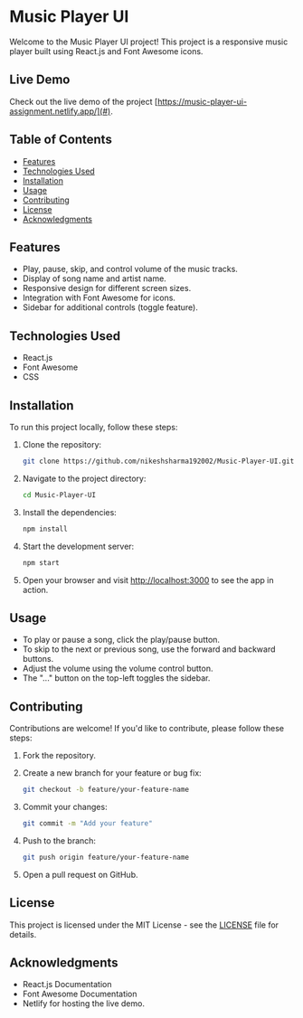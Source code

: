 # Music Player UI

Welcome to the Music Player UI project! This project is a responsive music player built using React.js and Font Awesome icons.

## Live Demo

Check out the live demo of the project [https://music-player-ui-assignment.netlify.app/](#).

## Table of Contents

- [Features](#features)
- [Technologies Used](#technologies-used)
- [Installation](#installation)
- [Usage](#usage)
- [Contributing](#contributing)
- [License](#license)
- [Acknowledgments](#acknowledgments)

## Features

- Play, pause, skip, and control volume of the music tracks.
- Display of song name and artist name.
- Responsive design for different screen sizes.
- Integration with Font Awesome for icons.
- Sidebar for additional controls (toggle feature).

## Technologies Used

- React.js
- Font Awesome
- CSS

## Installation

To run this project locally, follow these steps:

1. Clone the repository:

    ```bash
    git clone https://github.com/nikeshsharma192002/Music-Player-UI.git
    ```

2. Navigate to the project directory:

    ```bash
    cd Music-Player-UI
    ```

3. Install the dependencies:

    ```bash
    npm install
    ```

4. Start the development server:

    ```bash
    npm start
    ```

5. Open your browser and visit [http://localhost:3000](http://localhost:3000) to see the app in action.

## Usage

- To play or pause a song, click the play/pause button.
- To skip to the next or previous song, use the forward and backward buttons.
- Adjust the volume using the volume control button.
- The "..." button on the top-left toggles the sidebar.

## Contributing

Contributions are welcome! If you'd like to contribute, please follow these steps:

1. Fork the repository.
2. Create a new branch for your feature or bug fix:

    ```bash
    git checkout -b feature/your-feature-name
    ```

3. Commit your changes:

    ```bash
    git commit -m "Add your feature"
    ```

4. Push to the branch:

    ```bash
    git push origin feature/your-feature-name
    ```

5. Open a pull request on GitHub.

## License

This project is licensed under the MIT License - see the [LICENSE](LICENSE) file for details.

## Acknowledgments

- React.js Documentation
- Font Awesome Documentation
- Netlify for hosting the live demo.
